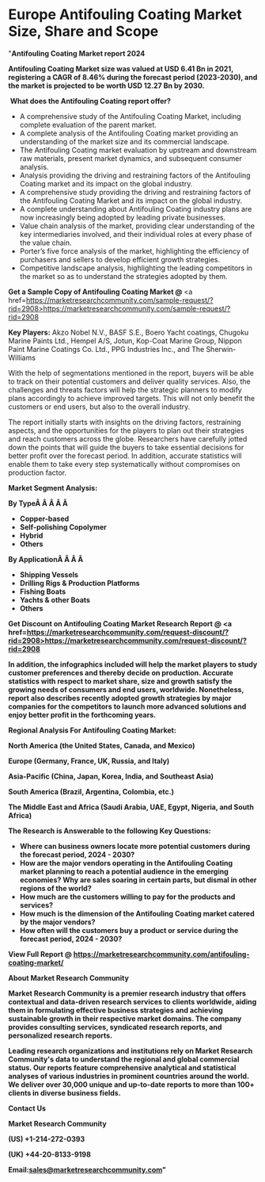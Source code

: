 # Europe Antifouling Coating Market Size, Share and Scope
"<strong>Antifouling Coating Market report 2024</strong>

<strong>Antifouling Coating Market size was valued at USD 6.41 Bn in 2021, registering a CAGR of 8.46% during the forecast period (2023-2030), and the market is projected to be worth USD 12.27 Bn by 2030.</strong>

 <strong><b>What does the Antifouling Coating report offer?</b></strong>
<ul>
  <li>A comprehensive study of the Antifouling Coating Market, including complete evaluation of the parent market.</li>
  <li>A complete analysis of the Antifouling Coating market providing an understanding of the market size and its commercial landscape.</li>
  <li>The Antifouling Coating market evaluation by upstream and downstream raw materials, present market dynamics, and subsequent consumer analysis.</li>
  <li>Analysis providing the driving and restraining factors of the Antifouling Coating market and its impact on the global industry.</li>
  <li>A comprehensive study providing the driving and restraining factors of the Antifouling Coating Market and its impact on the global industry.</li>
  <li>A complete understanding about Antifouling Coating industry plans are now increasingly being adopted by leading private businesses.</li>
  <li>Value chain analysis of the market, providing clear understanding of the key intermediaries involved, and their individual roles at every phase of the value chain.</li>
  <li>Porter’s five force analysis of the market, highlighting the efficiency of purchasers and sellers to develop efficient growth strategies.</li>
  <li>Competitive landscape analysis, highlighting the leading competitors in the market so as to understand the strategies adopted by them.</li>
</ul>

<strong>Get a Sample Copy of Antifouling Coating Market @ </strong><a href=https://marketresearchcommunity.com/sample-request/?rid=2908><u>https://marketresearchcommunity.com/sample-request/?rid=2908</u></a>

<strong>Key Players:</strong> 
Akzo Nobel N.V., BASF S.E., Boero Yacht coatings, Chugoku Marine Paints Ltd., Hempel A/S, Jotun, Kop-Coat Marine Group, Nippon Paint Marine Coatings Co. Ltd., PPG Industries Inc., and The Sherwin-Williams

With the help of segmentations mentioned in the report, buyers will be able to track on their potential customers and deliver quality services. Also, the challenges and threats factors will help the strategic planners to modify plans accordingly to achieve improved targets. This will not only benefit the customers or end users, but also to the overall industry.

The report initially starts with insights on the driving factors, restraining aspects, and the opportunities for the players to plan out their strategies and reach customers across the globe. Researchers have carefully jotted down the points that will guide the buyers to take essential decisions for better profit over the forecast period. In addition, accurate statistics will enable them to take every step systematically without compromises on production factor.

<strong>Market Segment Analysis:</strong>


<strong><strong>By TypeÂ Â Â Â Â  </strong></h4>
<ul>
 	<li>Copper-based</li>
 	<li>Self-polishing Copolymer</li>
 	<li>Hybrid</li>
 	<li>Others</li>
</ul>
<strong><strong>By ApplicationÂ Â Â Â  </strong></h4>
<ul>
 	<li>Shipping Vessels</li>
 	<li>Drilling Rigs &amp; Production Platforms</li>
 	<li>Fishing Boats</li>
 	<li>Yachts &amp; other Boats</li>
 	<li>Others</li>
</ul>

<strong>Get Discount on Antifouling Coating Market Research Report @ </b></strong><a href=https://marketresearchcommunity.com/request-discount/?rid=2908><u>https://marketresearchcommunity.com/request-discount/?rid=2908</u></a>

In addition, the infographics included will help the market players to study customer preferences and thereby decide on production. Accurate statistics with respect to market share, size and growth satisfy the growing needs of consumers and end users, worldwide. Nonetheless, report also describes recently adopted growth strategies by major companies for the competitors to launch more advanced solutions and enjoy better profit in the forthcoming years.

<strong>Regional Analysis For Antifouling Coating Market:</strong>

<strong>North America</strong> (the United States, Canada, and Mexico)

<strong>Europe</strong> (Germany, France, UK, Russia, and Italy)

<strong>Asia-Pacific</strong> (China, Japan, Korea, India, and Southeast Asia)

<strong>South America</strong> (Brazil, Argentina, Colombia, etc.)

<strong>The Middle East and Africa</strong> (Saudi Arabia, UAE, Egypt, Nigeria, and South Africa)

<strong>The Research is Answerable to the following Key Questions:</strong>
<ul>
 	<li>Where can business owners locate more potential customers during the forecast period, 2024 - 2030?</li>
 	<li>How are the major vendors operating in the Antifouling Coating market planning to reach a potential audience in the emerging economies? Why are sales soaring in certain parts, but dismal in other regions of the world?</li>
 	<li>How much are the customers willing to pay for the products and services?</li>
 	<li>How much is the dimension of the Antifouling Coating market catered by the major vendors?</li>
 	<li>How often will the customers buy a product or service during the forecast period, 2024 - 2030?</li>
</ul>

<strong>View Full Report @</strong> <a href=https://marketresearchcommunity.com/antifouling-coating-market/>https://marketresearchcommunity.com/antifouling-coating-market/</a>

<strong>About Market Research Community</strong>

Market Research Community is a premier research industry that offers contextual and data-driven research services to clients worldwide, aiding them in formulating effective business strategies and achieving sustainable growth in their respective market domains. The company provides consulting services, syndicated research reports, and personalized research reports.

Leading research organizations and institutions rely on Market Research Community's data to understand the regional and global commercial status. Our reports feature comprehensive analytical and statistical analyses of various industries in prominent countries around the world. We deliver over 30,000 unique and up-to-date reports to more than 100+ clients in diverse business fields.

<strong>Contact Us</strong>

<strong>Market Research Community</strong>

(US) +1-214-272-0393

(UK) +44-20-8133-9198

<strong>Email:</strong>sales@marketresearchcommunity.com"
